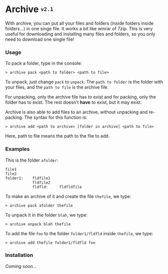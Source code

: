 # Archive <sup><sub>`v2.1`</sub></sup>
With archive, you can put all your files and folders (inside folders inside folders...) in one singe file. It works a bit like winrar of 7zip. This is very useful for downloading and installing many files and folders, so you only need to download one single file!

### Usage
To pack a folder, type in the console:

    > archive pack <path to folder> <path to file>

To unpack, just change `pack` to `unpack`.
The `path to folder` is the folder with your files, and the `path to file` is the archive file.

For unpacking, only the archive file has to exist and for packing, only the folder has to exist. The rest doesn't **have** to exist, but it may exist.

Archive is also able to add files to an archive, without unpacking and re-packing. The syntax for this function is:

    > archive add <path to archive> [folder in archive] <path to file>

Here, path to file means the path to the file to add.

### Examples
This is the folder `afolder`:

    file1
    file2
    folder1:    fldfile1
                fldfile2
                fldfld:     fldfldfile

To make an archive of it and create the file `thefile`, we type:

    > archive pack afolder thefile

To unpack it in the folder `blah`, we type:

    > archive unpack blah thefile

To add the file `foo` to the folder `folder1/fldfld` inside `thefile`, we type:

    > archive add thefile folder1/fldfld foo


### Installation
*Coming soon...*
